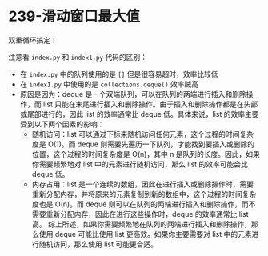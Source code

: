 # 239-滑动窗口最大值

双重循环搞定！

注意看 `index.py` 和 `index1.py` 代码的区别：
- 在 `index.py` 中的队列使用的是 `[]` 但是很容易超时，效率比较低
- 在 `index1.py` 中使用的是 `collections.deque()` 效率贼高
- 原因是因为：deque 是一个双端队列，可以在队列的两端进行插入和删除操作，而 list 只能在末尾进行插入和删除操作。由于插入和删除操作都是在头部或尾部进行的，因此 list 的效率通常比 deque 低。具体来说，list 的效率主要受到以下两个因素的影响：
  - 随机访问：list 可以通过下标来随机访问任何元素，这个过程的时间复杂度是 O(1)。而 deque 则需要先遍历一下队列，才能找到要插入或删除的位置，这个过程的时间复杂度是 O(n)，其中 n 是队列的长度。因此，如果你需要频繁地对 list 中的元素进行随机访问，那么 list 的效率可能会比 deque 低。
  - 内存占用：list 是一个连续的数组，因此在进行插入或删除操作时，需要重新分配内存，并将原来的元素复制到新的数组中，这个过程的时间复杂度也是 O(n)。而 deque 则可以在队列的两端进行插入和删除操作，而不需要重新分配内存，因此在进行这些操作时，deque 的效率通常比 list 高。
综上所述，如果你需要频繁地在队列的两端进行插入和删除操作，那么使用 deque 可能比使用 list 更高效。如果你主要需要对 list 中的元素进行随机访问，那么使用 list 可能更合适。